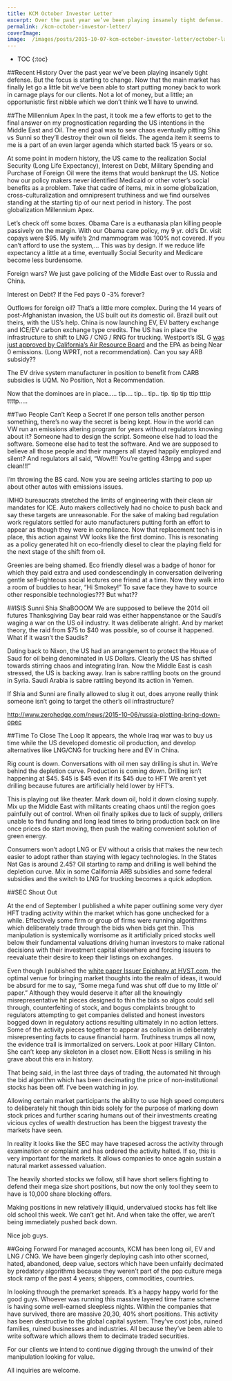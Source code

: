 ```yaml
---
title: KCM October Investor Letter
excerpt: Over the past year we’ve been playing insanely tight defense.  But the focus is starting to change.  Now that the main market has finally let go a little bit we’ve been able to start putting money back to work in carnage plays for our clients.  Not a lot of money, but a little; an opportunistic first nibble which we don’t think we’ll have to unwind.
permalink: /kcm-october-investor-letter/
coverImage: 
image:  /images/posts/2015-10-07-kcm-october-investor-letter/october-lake.jpg
---
```


* TOC
{:toc}

##Recent History
Over the past year we’ve been playing insanely tight defense.  But the focus is starting to change.  Now that the main market has finally let go a little bit we’ve been able to start putting money back to work in carnage plays for our clients.  Not a lot of money, but a little; an opportunistic first nibble which we don’t think we’ll have to unwind.

##The Millennium Apex
In the past, it took me a few efforts to get to the final answer on my prognostication regarding the US intentions in the Middle East and Oil.  The end goal was to sew chaos eventually pitting Shia vs Sunni so they’ll destroy their own oil fields.  The agenda item it seems to me is a part of an even larger agenda which started back 15 years or so.

At some point in modern history, the US came to the realization Social Security (Long Life Expectancy), Interest on Debt, Military Spending and Purchase of Foreign Oil were the items that would bankrupt the US.  Notice how our policy makers never identified Medicaid or other voter’s social benefits as a problem.   Take that cadre of items, mix in some globalization, cross-culturalization and omnipresent truthiness and we find ourselves standing at the starting tip of our next period in history.  The post globalization Millennium Apex.

Let’s check off some boxes.  Obama Care is a euthanasia plan killing people passively on the margin.  With our Obama care policy, my 9 yr. old’s Dr. visit copays were $95.  My wife’s 2nd mammogram was 100% not covered.  If you can’t afford to use the system,… This was by design.  If we reduce life expectancy a little at a time, eventually Social Security and Medicare become less burdensome.

Foreign wars?  We just gave policing of the Middle East over to Russia and China.

Interest on Debt?  If the Fed pays 0 -3% forever?

Outflows for foreign oil?  That’s a little more complex.  During the 14 years of post-Afghanistan invasion, the US built out its domestic oil.  Brazil built out theirs, with the US’s help.  China is now launching EV, EV battery exchange and ICE/EV carbon exchange type credits.  The US has in place the infrastructure to shift to LNG / CNG / RNG for trucking.  Westport’s ISL G [was just approved by California’s Air Resource Board](http://finance.yahoo.com/news/isl-g-near-zero-natural-200500346.html) and the EPA as being Near 0 emissions.  (Long WPRT, not a recommendation).  Can you say ARB subsidy??

The EV drive system manufacturer in position to benefit from CARB subsidies is UQM. No Position, Not a Recommendation. 

Now that the dominoes are in place…..     tip….   tip…  tip.. tip. tip tip ttip tttip ttttp…..


##Two People Can’t Keep a Secret
If one person tells another person something, there’s no way the secret is being kept.  How in the world can VW run an emissions altering program for years without regulators knowing about it? Someone had to design the script.  Someone else had to load the software.  Someone else had to test the software. And we are supposed to believe all those people and their mangers all stayed happily employed and silent?   And regulators all said, “Wow!!!! You’re getting 43mpg and super clean!!!”  

I’m throwing the BS card.  Now you are seeing articles starting to pop up about other autos with emissions issues.

IMHO bureaucrats stretched the limits of engineering with their clean air mandates for ICE.  Auto makers collectively had no choice to push back and say these targets are unreasonable.  For the sake of making bad regulation work regulators settled for auto manufacturers putting forth an effort to appear as though they were in compliance.  Now that replacement tech is in place, this action against VW looks like the first domino.  This is resonating as a policy generated hit on eco-friendly diesel to clear the playing field for the next stage of the shift from oil.

Greenies are being shamed.  Eco friendly diesel was a badge of honor for which they paid extra and used condescendingly in conversation delivering gentle self-righteous social lectures one friend at a time. Now they walk into a room of buddies to hear, “Hi Smokey!”  To save face they have to source other responsible technologies???  But what??

##ISIS Sunni Shia ShaBOOOM
We are supposed to believe the 2014 oil futures Thanksgiving Day bear raid was either happenstance or the Saudi’s waging a war on the US oil industry.  It was deliberate alright.  And by market theory, the raid from $75 to $40 was possible, so of course it happened.    What if it wasn’t the Saudis?

Dating back to Nixon, the US had an arrangement to protect the House of Saud for oil being denominated in US Dollars.  Clearly the US has shifted towards stirring chaos and integrating Iran.  Now the Middle East is cash stressed, the US is backing away.  Iran is sabre rattling boots on the ground in Syria.  Saudi Arabia is sabre rattling beyond its action in Yemen.

If Shia and Sunni are finally allowed to slug it out, does anyone really think someone isn’t going to target the other’s oil infrastructure?

<http://www.zerohedge.com/news/2015-10-06/russia-plotting-bring-down-opec>


##Time To Close The Loop
It appears, the whole Iraq war was to buy us time while the US developed domestic oil production, and develop alternatives like LNG/CNG for trucking here and EV in China.

Rig count is down.  Conversations with oil men say drilling is shut in.  We’re behind the depletion curve. Production is coming down.  Drilling isn’t happening at $45.  $45 is $45 even if its $45 due to HFT We aren’t yet drilling because futures are artificially held lower by HFT’s.

This is playing out like theater.  Mark down oil, hold it down closing supply.  Mix up the Middle East with militants creating chaos until the region goes painfully out of control.  When oil finally spikes due to lack of supply, drillers unable to find funding and long lead times to bring production back on line once prices do start moving, then push the waiting convenient solution of green energy.   

Consumers won’t adopt LNG or EV without a crisis that makes the new tech easier to adopt rather than staying with legacy technologies. In the States Nat Gas is around 2.45?  Oil starting to ramp and drilling is well behind the depletion curve.  Mix in some California ARB subsidies and some federal subsidies and the switch to LNG for trucking becomes a quick adoption.


##SEC Shout Out

At the end of September I published a white paper outlining some very dyer HFT trading activity within the market which has gone unchecked for a while.  Effectively some firm or group of firms were running algorithms which deliberately trade through the bids when bids get thin.  This manipulation is systemically worrisome as it artificially priced stocks well below their fundamental valuations driving human investors to make rational decisions with their investment capital elsewhere and forcing issuers to reevaluate their desire to keep their listings on exchanges.

Even though I published the [white paper Issuer Epiphany at HVST.com,](https://www.hvst.com/posts/51670-issuer-epiphany) the optimal venue for bringing market thoughts into the realm of ideas, it would be absurd for me to say, “Some mega fund was shut off due to my little ol’ paper.” Although they would deserve it after all the knowingly misrepresentative hit pieces designed to thin the bids so algos could sell through, counterfeiting of stock, and bogus complaints brought to regulators attempting to get companies delisted and honest investors bogged down in regulatory actions resulting ultimately in no action letters.  Some of the activity pieces together to appear as collusion in deliberately misrepresenting facts to cause financial harm.  Truthiness trumps all now, the evidence trail is immortalized on servers.  Look at poor Hillary Clinton.  She can’t keep any skeleton in a closet now. Elliott Ness is smiling in his grave about this era in history.

That being said, in the last three days of trading, the automated hit through the bid algorithm which has been decimating the price of non-institutional stocks has been off. I’ve been watching in joy. 

Allowing certain market participants the ability to use high speed computers to deliberately hit though thin bids solely for the purpose of marking down stock prices and further scaring humans out of their investments creating vicious cycles of wealth destruction has been the biggest travesty the markets have seen.

In reality it looks like the SEC may have trapesed across the activity through examination or complaint and has ordered the activity halted.  If so, this is very important for the markets.  It allows companies to once again sustain a natural market assessed valuation.

The heavily shorted stocks we follow, still have short sellers fighting to defend their mega size short positions, but now the only tool they seem to have is 10,000 share blocking offers. 

Making positions in new relatively illiquid, undervalued stocks has felt like old school this week.  We can’t get hit.  And when take the offer, we aren’t being immediately pushed back down.

Nice job guys.  

##Going Forward
For managed accounts, KCM has been long oil, EV and LNG / CNG.    We have been gingerly deploying cash into other scorned, hated, abandoned, deep value, sectors which have been unfairly decimated by predatory algorithms because they weren’t part of the pop culture mega stock ramp of the past 4 years; shippers, commodities, countries.

In looking through the premarket spreads.  It’s a happy happy world for the good guys.  Whoever was running this massive layered time frame scheme is having some well-earned sleepless nights.  Within the companies that have survived, there are massive 20,30, 40% short positions.  This activity has been destructive to the global capital system. They’ve cost jobs, ruined families, ruined businesses and industries.  All because they’ve been able to write software which allows them to decimate traded securities. 

For our clients we intend to continue digging through the unwind of their manipulation looking for value.

All inquiries are welcome.

